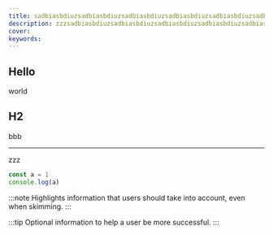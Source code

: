 ```yaml
---
title: sadbiasbdiuzsadbiasbdiuzsadbiasbdiuzsadbiasbdiuzsadbiasbdiuzsadbiasbdiuzsadbiasbdiuzsadbiasbdiuz
description: zzzsadbiasbdiuzsadbiasbdiuzsadbiasbdiuzsadbiasbdiuzsadbiasbdiuzsadbiasbdiuzsadbiasbdiuzsadbiasbdiuzzzzsadbiasbdiuzsadbiasbdiuzsadbiasbdiuzsadbiasbdiuzsadbiasbdiuzsadbiasbdiuzsadbiasbdiuzsadbiasbdiuz
cover:
keywords:
---
```


## Hello

world

## H2

bbb

---

zzz

```js
const a = 1
console.log(a)
```

:::note
Highlights information that users should take into account, even when skimming.
:::

:::tip
Optional information to help a user be more successful.
:::
